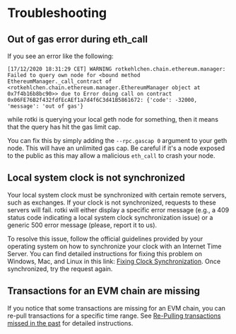 # Troubleshooting

## Out of gas error during eth_call

If you see an error like the following:

```log
[17/12/2020 18:31:29 CET] WARNING rotkehlchen.chain.ethereum.manager: Failed to query own node for <bound method EthereumManager._call_contract of <rotkehlchen.chain.ethereum.manager.EthereumManager object at 0x7f4b16b8bc90>> due to Error doing call on contract 0x06FE76B2f432fdfEcAEf1a7d4f6C3d41B5861672: {'code': -32000, 'message': 'out of gas'}
```

while rotki is querying your local geth node for something, then it means that the query has hit the gas limit cap.

You can fix this by simply adding the `--rpc.gascap 0` argument to your geth node. This will have an unlimited gas cap. Be careful if it's a node exposed to the public as this may allow a malicious `eth_call` to crash your node.

## Local system clock is not synchronized

Your local system clock must be synchronized with certain remote servers, such as exchanges. If your clock is not synchronized, requests to these servers will fail. rotki will either display a specific error message (e.g., a 409 status code indicating a local system clock synchronization issue) or a generic 500 error message (please, report it to us).

To resolve this issue, follow the official guidelines provided by your operating system on how to synchronize your clock with an Internet Time Server. You can find detailed instructions for fixing this problem on Windows, Mac, and Linux in this link: [Fixing Clock Synchronization](https://github.com/tiagosiebler/awesome-crypto-examples/wiki/Timestamp-for-this-request-is-outside-of-the-recvWindow). Once synchronized, try the request again.

## Transactions for an EVM chain are missing

If you notice that some transactions are missing for an EVM chain, you can re-pull transactions for a specific time range. See [Re-Pulling transactions missed in the past](historical-events.md#re-pulling-transactions-missed-in-the-past) for detailed instructions.
